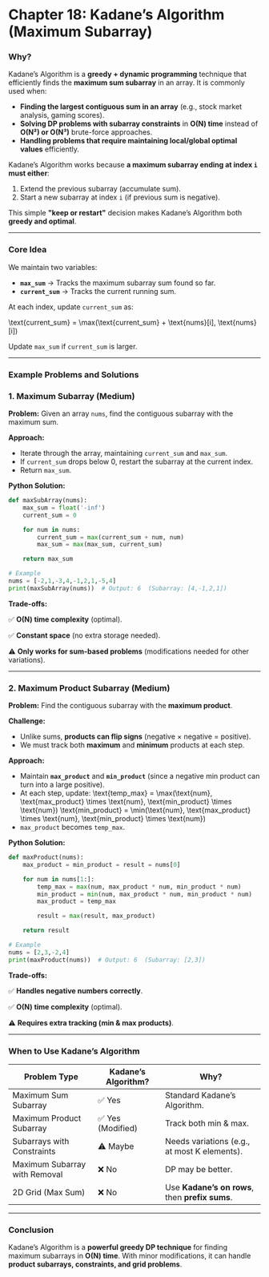 # **Chapter 18: Kadane’s Algorithm (Maximum Subarray)**

### **Why?**

Kadane’s Algorithm is a **greedy + dynamic programming** technique that efficiently finds the **maximum sum subarray** in an array. It is commonly used when:

- **Finding the largest contiguous sum in an array** (e.g., stock market analysis, gaming scores).
- **Solving DP problems with subarray constraints** in **O(N) time** instead of **O(N²) or O(N³)** brute-force approaches.
- **Handling problems that require maintaining local/global optimal values** efficiently.

Kadane’s Algorithm works because **a maximum subarray ending at index `i` must either**:

1. Extend the previous subarray (accumulate sum).
2. Start a new subarray at index `i` (if previous sum is negative).

This simple **"keep or restart"** decision makes Kadane’s Algorithm both **greedy and optimal**.

---

### **Core Idea**

We maintain two variables:

- **`max_sum`** → Tracks the maximum subarray sum found so far.
- **`current_sum`** → Tracks the current running sum.

At each index, update `current_sum` as:

\text{current_sum} = \max(\text{current_sum} + \text{nums}[i], \text{nums}[i])

Update `max_sum` if `current_sum` is larger.

---

### **Example Problems and Solutions**

### **1. Maximum Subarray (Medium)**

**Problem:** Given an array `nums`, find the contiguous subarray with the maximum sum.

**Approach:**

- Iterate through the array, maintaining `current_sum` and `max_sum`.
- If `current_sum` drops below 0, restart the subarray at the current index.
- Return `max_sum`.

**Python Solution:**

```python
def maxSubArray(nums):
    max_sum = float('-inf')
    current_sum = 0

    for num in nums:
        current_sum = max(current_sum + num, num)
        max_sum = max(max_sum, current_sum)

    return max_sum

# Example
nums = [-2,1,-3,4,-1,2,1,-5,4]
print(maxSubArray(nums))  # Output: 6  (Subarray: [4,-1,2,1])

```

**Trade-offs:**

✅ **O(N) time complexity** (optimal).

✅ **Constant space** (no extra storage needed).

⚠️ **Only works for sum-based problems** (modifications needed for other variations).

---

### **2. Maximum Product Subarray (Medium)**

**Problem:** Find the contiguous subarray with the **maximum product**.

**Challenge:**

- Unlike sums, **products can flip signs** (negative × negative = positive).
- We must track both **maximum** and **minimum** products at each step.

**Approach:**

- Maintain **`max_product`** and **`min_product`** (since a negative min product can turn into a large positive).
- At each step, update:
  \text{temp_max} = \max(\text{num}, \text{max_product} \times \text{num}, \text{min_product} \times \text{num})
  \text{min_product} = \min(\text{num}, \text{max_product} \times \text{num}, \text{min_product} \times \text{num})
- `max_product` becomes `temp_max`.

**Python Solution:**

```python
def maxProduct(nums):
    max_product = min_product = result = nums[0]

    for num in nums[1:]:
        temp_max = max(num, max_product * num, min_product * num)
        min_product = min(num, max_product * num, min_product * num)
        max_product = temp_max

        result = max(result, max_product)

    return result

# Example
nums = [2,3,-2,4]
print(maxProduct(nums))  # Output: 6  (Subarray: [2,3])

```

**Trade-offs:**

✅ **Handles negative numbers correctly**.

✅ **O(N) time complexity** (optimal).

⚠️ **Requires extra tracking (min & max products)**.

---

### **When to Use Kadane’s Algorithm**

| **Problem Type**              | **Kadane’s Algorithm?** | **Why?**                                        |
| ----------------------------- | ----------------------- | ----------------------------------------------- |
| Maximum Sum Subarray          | ✅ Yes                  | Standard Kadane’s Algorithm.                    |
| Maximum Product Subarray      | ✅ Yes (Modified)       | Track both min & max.                           |
| Subarrays with Constraints    | ⚠️ Maybe                | Needs variations (e.g., at most K elements).    |
| Maximum Subarray with Removal | ❌ No                   | DP may be better.                               |
| 2D Grid (Max Sum)             | ❌ No                   | Use **Kadane’s on rows**, then **prefix sums**. |

---

### **Conclusion**

Kadane’s Algorithm is a **powerful greedy DP technique** for finding maximum subarrays in **O(N) time**. With minor modifications, it can handle **product subarrays, constraints, and grid problems**.
